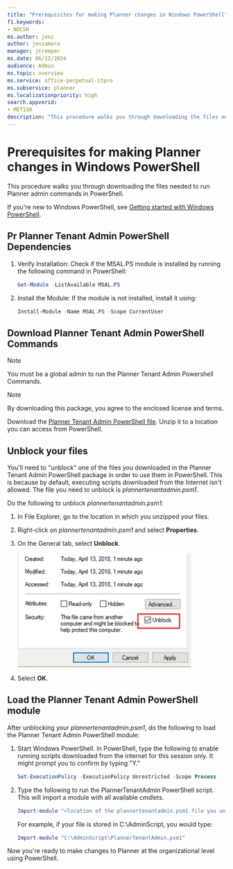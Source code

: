 ```yaml
---
title: "Prerequisites for making Planner changes in Windows PowerShell"
f1.keywords:
- NOCSH
ms.author: jenz
author: jenzamora
manager: jtremper
ms.date: 06/12/2024
audience: Admin
ms.topic: overview
ms.service: office-perpetual-itpro
ms.subservice: planner
ms.localizationpriority: high
search.appverid:
- MET150
description: "This procedure walks you through downloading the files needed to run Planner admin commands in PowerShell"
---
```


# Prerequisites for making Planner changes in Windows PowerShell

This procedure walks you through downloading the files needed to run Planner admin commands in PowerShell.

If you're new to Windows PowerShell, see [Getting started with Windows PowerShell](/powershell/scripting/learn/ps101/01-getting-started).

## Pr Planner Tenant Admin PowerShell Dependencies

1. Verify Installation: Check if the MSAL.PS module is installed by running the following command in PowerShell:
   ```PowerShell
   Get-Module -ListAvailable MSAL.PS
   ```
2. Install the Module: If the module is not installed, install it using:
   ```PowerShell
   Install-Module -Name MSAL.PS -Scope CurrentUser 
   ```
## Download Planner Tenant Admin PowerShell Commands

> [!NOTE]
> You must be a global admin to run the Planner Tenant Admin Powershell Commands.

> [!NOTE]
> By downloading this package, you agree to the enclosed license and terms.

Download the [Planner Tenant Admin PowerShell file](https://download.microsoft.com/download/d/3/e/d3e7ade9-56c3-4f7b-b3e2-03ffdab2c964/tenant-admin-scripts.zip). Unzip it to a location you can access from PowerShell.
## Unblock your files

You'll need to "unblock" one of the files you downloaded in the Planner Tenant Admin PowerShell package in order to use them in PowerShell. This is because by default, executing scripts downloaded from the Internet isn't allowed. The file you need to unblock is *plannertenantadmin.psm1*.

Do the following to unblock *plannertenantadmin.psm1*:

1. In File Explorer, go to the location in which you unzipped your files.
1. Right-click on *plannertenantadmin.psm1* and select **Properties**.
1. On the General tab, select **Unblock**.

    ![unblock-files.](media/unblock-files.png) 
   
1. Select **OK**.

## Load the Planner Tenant Admin PowerShell module

After unblocking your *plannertenantadmin.psm1*, do the following to load the Planner Tenant Admin PowerShell module:

1. Start Windows PowerShell. In PowerShell, type the following to enable running scripts downloaded from the internet for this session only. It might prompt you to confirm by typing "Y."

   ```PowerShell
   Set-ExecutionPolicy -ExecutionPolicy Unrestricted -Scope Process
   ```

2. Type the following to run the PlannerTenantAdmin PowerShell script. This will import a module with all available cmdlets.

   ```PowerShell
   Import-module "<location of the plannertenantadmin.psm1 file you unzipped>"
   ```

   For example, if your file is stored in C:\AdminScript, you would type:

   ```PowerShell
   Import-module "C:\AdminScript\PlannerTenantAdmin.psm1"
   ```
   
Now you're ready to make changes to Planner at the organizational level using PowerShell.
